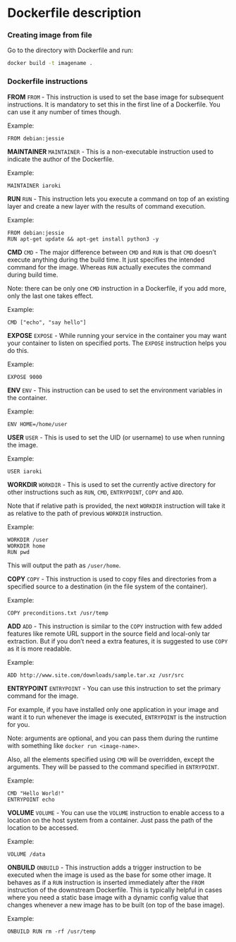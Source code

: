 # Dockerfile description

### Creating image from file

Go to the directory with Dockerfile and run:
```bash
docker build -t imagename .
```

### Dockerfile instructions

**FROM**
`FROM` - This instruction is used to set the base image for subsequent instructions. It is mandatory to set this in the first line of a Dockerfile. You can use it any number of times though.

Example:
```
FROM debian:jessie
```

**MAINTAINER**
`MAINTAINER` - This is a non-executable instruction used to indicate the author of the Dockerfile.

Example:
```
MAINTAINER iaroki
```

**RUN**
`RUN` - This instruction lets you execute a command on top of an existing layer and create a new layer with the results of command execution.

Example:
```
FROM debian:jessie
RUN apt-get update && apt-get install python3 -y
```

**CMD**
`CMD` - The major difference between `CMD` and `RUN` is that `CMD` doesn’t execute anything during the build time. It just specifies the intended command for the image. Whereas `RUN` actually executes the command during build time.

Note: there can be only one `CMD` instruction in a Dockerfile, if you add more, only the last one takes effect.

Example:
```
CMD ["echo", "say hello"]
```

**EXPOSE**
`EXPOSE` - While running your service in the container you may want your container to listen on specified ports. The `EXPOSE` instruction helps you do this.

Example:
```
EXPOSE 9000
```

**ENV**
`ENV` - This instruction can be used to set the environment variables in the container.

Example:
```
ENV HOME=/home/user
```

**USER**
`USER` - This is used to set the UID (or username) to use when running the image.

Example:
```
USER iaroki
```

**WORKDIR**
`WORKDIR` - This is used to set the currently active directory for other instructions such as `RUN`, `CMD`, `ENTRYPOINT`, `COPY` and `ADD`.

Note that if relative path is provided, the next `WORKDIR` instruction will take it as relative to the path of previous `WORKDIR` instruction.

Example:
```
WORKDIR /user
WORKDIR home
RUN pwd
```
This will output the path as `/user/home`.

**COPY**
`COPY` - This instruction is used to copy files and directories from a specified source to a destination (in the file system of the container).

Example:
```
COPY preconditions.txt /usr/temp
```

**ADD**
`ADD` - This instruction is similar to the `COPY` instruction with few added features like remote URL support in the source field and local-only tar extraction. But if you don’t need a extra features, it is suggested to use `COPY` as it is more readable.

Example:
```
ADD http://www.site.com/downloads/sample.tar.xz /usr/src
```

**ENTRYPOINT**
`ENTRYPOINT` - You can use this instruction to set the primary command for the image.

For example, if you have installed only one application in your image and want it to run whenever the image is executed, `ENTRYPOINT` is the instruction for you.

Note: arguments are optional, and you can pass them during the runtime with something like `docker run <image-name>`.

Also, all the elements specified using `CMD` will be overridden, except the arguments. They will be passed to the command specified in `ENTRYPOINT`.

Example:
```
CMD "Hello World!"
ENTRYPOINT echo
```

**VOLUME**
`VOLUME` - You can use the `VOLUME` instruction to enable access to a location on the host system from a container. Just pass the path of the location to be accessed.

Example:
```
VOLUME /data
```

**ONBUILD**
`ONBUILD` - This instruction adds a trigger instruction to be executed when the image is used as the base for some other image. It behaves as if a `RUN` instruction is inserted immediately after the `FROM` instruction of the downstream Dockerfile. This is typically helpful in cases where you need a static base image with a dynamic config value that changes whenever a new image has to be built (on top of the base image).

Example:
```
ONBUILD RUN rm -rf /usr/temp
```

